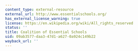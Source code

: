 ```yaml
---
content_type: external-resource
external_url: http://www.essentialschools.org/
has_external_license_warning: true
license: https://en.wikipedia.org/wiki/All_rights_reserved
status: ''
title: Coalition of Essential Schools
uid: 09ab3577-daa3-47d1-a627-0a924c149b22
wayback_url: ''
---
```

